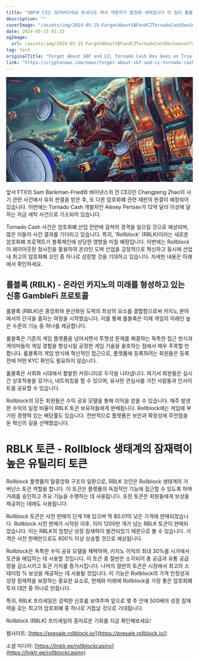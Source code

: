 ```yaml
---
title: "SBF와 CZ는 잊어버리세요 토네이도 캐시 개발자가 법정에 세워집니다 이 일이 롤블록RBLK이 온라인 도박을 흔드는 것처럼 암호화폐 시장을 흔들 수 있는 잠재적인 충격을 일으킬 수 있습니다"
description: ""
coverImage: "/assets/img/2024-05-15-ForgetAboutSBFandCZTornadoCashDevGoesonTrialinWhatCouldShakeCryptoLikeRollblockRBLKisShakingOnlineGambling_thumbnail.png"
date: 2024-05-15 01:33
ogImage: 
  url: /assets/img/2024-05-15-ForgetAboutSBFandCZTornadoCashDevGoesonTrialinWhatCouldShakeCryptoLikeRollblockRBLKisShakingOnlineGambling_thumbnail.png
tag: Tech
originalTitle: "Forget About SBF and CZ; Tornado Cash Dev Goes on Trial in What Could Shake Crypto Like Rollblock (RBLK) is Shaking Online Gambling"
link: "https://cryptonews.com/news/forget-about-sbf-and-cz-tornado-cash-dev-goes-on-trial-in-what-could-shake-crypto-like-rollblock-rblk-is-shaking-online-gambling.htm"
---
```



![Forget About SBF and CZ; Tornado Cash Dev Goes on Trial in What Could Shake Crypto Like Rollblock (RBLK) is Shaking Online Gambling](/assets/img/2024-05-15-ForgetAboutSBFandCZTornadoCashDevGoesonTrialinWhatCouldShakeCryptoLikeRollblockRBLKisShakingOnlineGambling_thumbnail.png)

앞서 FTX의 Sam Bankman-Fried와 바이낸스의 전 CEO인 Changpeng Zhao의 사기 관련 사건에서 유죄 판결을 받은 후, 또 다른 암호화폐 관련 재판의 판결이 예정되어 있습니다. 이번에는 Tornado Cash 개발자인 Alexey Pertsev가 12억 달러 이상에 달하는 자금 세탁 사건으로 기소되어 있습니다.

Tornado Cash 사건은 암호화폐 산업 전반에 걸쳐의 경격을 일으킬 것으로 예상되며, 많은 이들이 사건 결과를 기다리고 있습니다. 특히, 'Rollblock' (RBLK)이라는 새로운 암호화폐 프로젝트가 블록체인에 상당한 영향을 미칠 예정입니다. 이번에는 Rollblock이 레이아웃된 청사진을 활용하여 온라인 도박 산업을 긍정적으로 혁신하고 동시에 산업 내 최고의 암호화폐 코인 중 하나로 성장할 것을 기대하고 있습니다. 자세한 내용은 아래에서 확인하세요.



## 롤블록 (RBLK) - 온라인 카지노의 미래를 형성하고 있는 신흥 GambleFi 프로토콜

롤블록 (RBLK)은 중앙화와 분산화된 도박의 최상의 요소를 결합함으로써 카지노 분야에서의 간극을 좁히는 여정을 시작했습니다. 이를 통해 롤블록은 이제 게임의 미래인 높은 수준의 기능 중 하나를 제공합니다.

롤블록은 기존의 게임 플랫폼을 넘어서면서 투명성 문제를 해결하는 독특한 접근 방식과 게이머들의 게임 경험을 향상시킬 공정한 게임 기술을 옹호하는 점에서 매우 주목할 만합니다. 롤블록의 게임 방식에 혁신적인 접근으로, 플랫폼에 등록하려는 회원들은 등록 전에 어떤 KYC 확인도 필요하지 않습니다.

롤블록은 사회화 시대에서 활발한 커뮤니티로 두각을 나타냅니다. 여기서 회원들은 실시간 상호작용을 갖거나, 네트워킹을 할 수 있으며, 유사한 관심사를 가진 사람들과 인사이트를 공유할 수 있습니다.



Rollblock의 모든 회원들은 수익 공유 모델을 통해 이익을 얻을 수 있습니다. 매주 발생한 수익의 일정 비율이 RBLK 토큰 보유자들에게 분배됩니다. Rollblock에는 게임에 부가된 경쟁력 있는 배당률도 있습니다. 전반적으로 플랫폼은 보안과 확장성에 주안점을 둔 혁신의 길을 선택했습니다.

# RBLK 토큰 - Rollblock 생태계의 잠재력이 높은 유틸리티 토큰

Rollblock 플랫폼의 탈중앙화 구조의 일환으로, RBLK 코인은 Rollblock 생태계의 거버넌스 토큰 역할을 합니다. 이 토큰은 플랫폼의 독점적인 기능에 접근할 수 있도록 하며 거래를 승인하고 주요 기능을 수행하는 데 사용됩니다. 또한 토큰은 회원들에게 보상을 제공하는 데에도 사용됩니다.

Rollblock 토큰은 사전 판매의 단계 1에 있으며 딱 $0.01의 낮은 가격에 판매되었습니다. Rollblock 사전 판매가 시작된 이후, 이미 1200만 개가 넘는 RBLK 토큰이 판매되었습니다. 이는 RBLK의 엄청난 성장 잠재력이 발견되었기 때문으로 볼 수 있습니다. 가격은 사전 판매만으로도 800% 이상 상승할 것으로 예상됩니다.



Rollblock은 독특한 수익 공유 모델을 채택하여, 카지노 이익의 최대 30%를 시가에서 토큰을 매입하는 데 사용할 것입니다. 이 토큰 중 절반은 소각되어 총 공급과 유통 공급량을 감소시키고 토큰 가치를 증가시킵니다. 나머지 절반의 토큰은 시장에서 최고의 스테이킹 % 보상을 제공하는 데 사용될 것입니다. 이 기능은 Rollblock의 가격 안정성과 성장 잠재력을 보장하는 중요한 요소로, 현재와 미래에 Rollblock을 가장 좋은 암호화폐 투자 대안 중 하나로 만듭니다.

특히, RBLK 프리세일은 강력한 신호를 보여주며 앞으로 몇 주 안에 500배의 성장 잠재력을 갖는 최고의 암호화폐 중 하나로 거듭날 것으로 기대됩니다.

Rollblock (RBLK) 프리세일의 흥미로운 기회를 지금 확인해보세요!

웹사이트: [https://presale.rollblock.io/](https://presale.rollblock.io/)

소셜 미디어: [https://linktr.ee/rollblockcasino](https://linktr.ee/rollblockcasino)